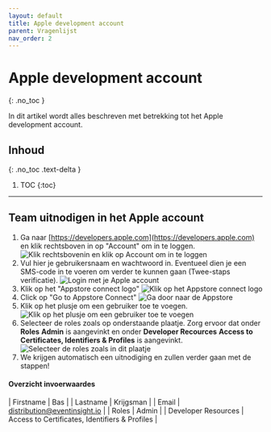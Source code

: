 ```yaml
---
layout: default
title: Apple development account
parent: Vragenlijst
nav_order: 2
---
```


# Apple development account
{: .no_toc }

In dit artikel wordt alles beschreven met betrekking tot het Apple development account.

## Inhoud
{: .no_toc .text-delta }

1. TOC
{:toc}

---

## Team uitnodigen in het Apple account

1. Ga naar [https://developers.apple.com](https://developers.apple.com) en klik rechtsboven in op "Account" om in te loggen. 
![Klik rechtsbovenin en klik op Account om in te loggen](/assets/screenshots/vragenlijst/stap1.png)
2. Vul hier je gebruikersnaam en wachtwoord in. Eventueel dien je een SMS-code in te voeren om verder te kunnen gaan (Twee-staps verificatie).
![Login met je Apple account](/assets/screenshots/vragenlijst/stap2.png)
3. Klik op het "Appstore connect logo"
![Klik op het Appstore connect logo](/assets/screenshots/vragenlijst/stap3.png)
4. Click op "Go to Appstore Connect"
![Ga door naar de Appstore](/assets/screenshots/vragenlijst/stap4.png)
5. Klik op het plusje om een gebruiker toe te voegen.
![Klik op het plusje om een gebruiker toe te voegen](/assets/screenshots/vragenlijst/stap5.png)
6. Selecteer de roles zoals op onderstaande plaatje. Zorg ervoor dat onder __Roles__ **Admin** is aangevinkt en onder __Developer Recources__ **Access to Certificates, Identifiers & Profiles** is aangevinkt.
![Selecteer de roles zoals in dit plaatje](/assets/screenshots/vragenlijst/stap6.png)
7. We krijgen automatisch een uitnodiging en zullen verder gaan met de stappen!

#### Overzicht invoerwaardes

| Firstname | Bas |
| Lastname | Krijgsman |
| Email | distribution@eventinsight.io |
| Roles | Admin |
| Developer Resources | Access to Certificates, Identifiers & Profiles | 